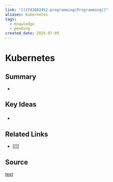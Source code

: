 ```yaml
---
link: "[[1743802452-programming|Programming]]"
aliases: Kubernetes
tags:
  - Knowledge
  - pending
created_date: 2025-07-09
---
```

# Kubernetes
## Summary
- 
## Key Ideas
### 
- 
## Related Links
- [[]]
## Source
[text](url) 

